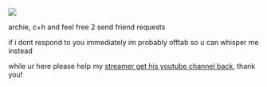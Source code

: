 ![](https://komarev.com/ghpvc/?username=DearEvanHansen&style=flatsquare&color=3FBDEF) 

archie, c+h and feel free 2 send friend requests

if i dont respond to you immediately im probably offtab so u can whisper me instead

while ur here please help my [streamer get his youtube channel back](https://x.com/CesarFever_/status/1856138549566885889), thank you!
